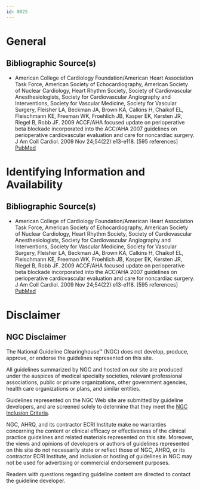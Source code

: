 ```yaml
---
id: 8025
---
```


# General

## Bibliographic Source(s)

- American College of Cardiology Foundation/American Heart Association Task Force, American Society of Echocardiography, American Society of Nuclear Cardiology, Heart Rhythm Society, Society of Cardiovascular Anesthesiologists, Society for Cardiovascular Angiography and Interventions, Society for Vascular Medicine, Society for Vascular Surgery, Fleisher LA, Beckman JA, Brown KA, Calkins H, Chaikof EL, Fleischmann KE, Freeman WK, Froehlich JB, Kasper EK, Kersten JR, Riegel B, Robb JF. 2009 ACCF/AHA focused update on perioperative beta blockade incorporated into the ACC/AHA 2007 guidelines on perioperative cardiovascular evaluation and care for noncardiac surgery. J Am Coll Cardiol. 2009 Nov 24;54(22):e13-e118. [595 references] [ PubMed ](http://www.ncbi.nlm.nih.gov/entrez/query.fcgi?cmd=Retrieve&db=pubmed&dopt=Abstract&list_uids=19926002)

# Identifying Information and Availability

## Bibliographic Source(s)

- American College of Cardiology Foundation/American Heart Association Task Force, American Society of Echocardiography, American Society of Nuclear Cardiology, Heart Rhythm Society, Society of Cardiovascular Anesthesiologists, Society for Cardiovascular Angiography and Interventions, Society for Vascular Medicine, Society for Vascular Surgery, Fleisher LA, Beckman JA, Brown KA, Calkins H, Chaikof EL, Fleischmann KE, Freeman WK, Froehlich JB, Kasper EK, Kersten JR, Riegel B, Robb JF. 2009 ACCF/AHA focused update on perioperative beta blockade incorporated into the ACC/AHA 2007 guidelines on perioperative cardiovascular evaluation and care for noncardiac surgery. J Am Coll Cardiol. 2009 Nov 24;54(22):e13-e118. [595 references] [ PubMed ](http://www.ncbi.nlm.nih.gov/entrez/query.fcgi?cmd=Retrieve&db=pubmed&dopt=Abstract&list_uids=19926002)

# Disclaimer

## NGC Disclaimer

The National Guideline Clearinghouse™ (NGC) does not develop, produce, approve, or endorse the guidelines represented on this site.

All guidelines summarized by NGC and hosted on our site are produced under the auspices of medical specialty societies, relevant professional associations, public or private organizations, other government agencies, health care organizations or plans, and similar entities.

Guidelines represented on the NGC Web site are submitted by guideline developers, and are screened solely to determine that they meet the [NGC Inclusion Criteria](/help-and-about/summaries/inclusion-criteria).

NGC, AHRQ, and its contractor ECRI Institute make no warranties concerning the content or clinical efficacy or effectiveness of the clinical practice guidelines and related materials represented on this site. Moreover, the views and opinions of developers or authors of guidelines represented on this site do not necessarily state or reflect those of NGC, AHRQ, or its contractor ECRI Institute, and inclusion or hosting of guidelines in NGC may not be used for advertising or commercial endorsement purposes.

Readers with questions regarding guideline content are directed to contact the guideline developer.

